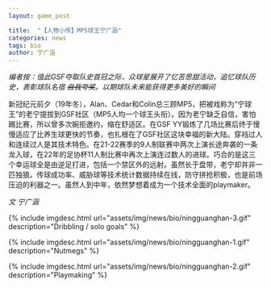 ```yaml
---
layout: game_post

title:  "【人物小传】MP5球王宁广涵"
categories: news
tags: bio
author: 宁广涵
---
```


*编者按：值此GSF夺取队史首冠之际，众球星展开了忆苦思甜活动，追忆球队历史，表彰球队名宿 ~~自我夸奖~~。以期球队未来能获得更多美好的瞬间*

新冠纪元前夕（19年冬），Alan、Cedar和Colin总三顾MP5，把被戏称为“宁球王”的老宁提拔到GSF社区（MP5人均一个球王头衔）。因为老宁缺乏自信，害怕踢比赛，所以曾多次婉拒邀约，缩在舒适区。在GSF YY锻炼了几场比赛后终于慢慢适应了比养生球更快的节奏，也扎根在了GSF社区这块幸福的新大陆。穿裆过人和连续过人是其技术特色。在21-22赛季的9人制联赛中两次上演长途奔袭的一条龙入球，在22年的足协杯11人制比赛中再次上演连过数人的进球。巧合的是这三个幸运球全是由逆足打进，包括一个禁区外的远射。虽然长于盘带，老宁却并非一匹独狼。传球成功率、威胁球等技术统计数据持续在线，防守拼抢积极，也是前场压迫的利器之一。虽然人到中年，依然梦想着成为一个技术全面的playmaker。

*文 宁广涵*

{% include imgdesc.html url="assets/img/news/bio/ningguanghan-3.gif" description="Dribbling / solo goals" %}

{% include imgdesc.html url="assets/img/news/bio/ningguanghan-1.gif" description="Nutmegs" %}

{% include imgdesc.html url="assets/img/news/bio/ningguanghan-2.gif" description="Playmaking" %}

